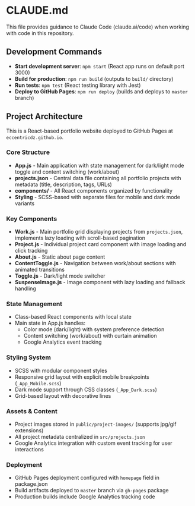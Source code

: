 # CLAUDE.md

This file provides guidance to Claude Code (claude.ai/code) when working with code in this repository.

## Development Commands

- **Start development server**: `npm start` (React app runs on default port 3000)
- **Build for production**: `npm run build` (outputs to `build/` directory)
- **Run tests**: `npm test` (React testing library with Jest)
- **Deploy to GitHub Pages**: `npm run deploy` (builds and deploys to `master` branch)

## Project Architecture

This is a React-based portfolio website deployed to GitHub Pages at `eccentricdz.github.io`.

### Core Structure

- **App.js** - Main application with state management for dark/light mode toggle and content switching (work/about)
- **projects.json** - Central data file containing all portfolio projects with metadata (title, description, tags, URLs)
- **components/** - All React components organized by functionality
- **Styling** - SCSS-based with separate files for mobile and dark mode variants

### Key Components

- **Work.js** - Main portfolio grid displaying projects from `projects.json`, implements lazy loading with scroll-based pagination
- **Project.js** - Individual project card component with image loading and click tracking
- **About.js** - Static about page content
- **ContentToggle.js** - Navigation between work/about sections with animated transitions
- **Toggle.js** - Dark/light mode switcher
- **SuspenseImage.js** - Image component with lazy loading and fallback handling

### State Management

- Class-based React components with local state
- Main state in App.js handles:
  - Color mode (dark/light) with system preference detection
  - Content switching (work/about) with curtain animation
  - Google Analytics event tracking

### Styling System

- SCSS with modular component styles
- Responsive grid layout with explicit mobile breakpoints (`_App_Mobile.scss`)
- Dark mode support through CSS classes (`_App_Dark.scss`)
- Grid-based layout with decorative lines

### Assets & Content

- Project images stored in `public/project-images/` (supports jpg/gif extensions)
- All project metadata centralized in `src/projects.json`
- Google Analytics integration with custom event tracking for user interactions

### Deployment

- GitHub Pages deployment configured with `homepage` field in package.json
- Build artifacts deployed to `master` branch via `gh-pages` package
- Production builds include Google Analytics tracking code